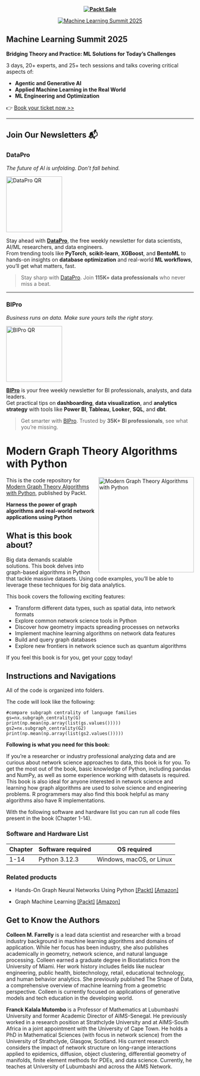 
<b><p align='center'>[![Packt Sale](https://static.packt-cdn.com/assets/images/packt+events/Improve_UX.png)](https://packt.link/algotradingpython)</p></b> 

<p align="center"><a href="https://packt.link/mlsumgh"><img src="https://static.packt-cdn.com/assets/images/ML Summit Banner v3 1200x627.png" alt="Machine Learning Summit 2025"/></a></p>

## Machine Learning Summit 2025
**Bridging Theory and Practice: ML Solutions for Today’s Challenges**

3 days, 20+ experts, and 25+ tech sessions and talks covering critical aspects of:
- **Agentic and Generative AI**
- **Applied Machine Learning in the Real World**
- **ML Engineering and Optimization**

👉 [Book your ticket now >>](https://packt.link/mlsumgh)

---

## Join Our Newsletters 📬

### DataPro  
*The future of AI is unfolding. Don’t fall behind.*

<p><a href="https://landing.packtpub.com/subscribe-datapronewsletter/?link_from_packtlink=yes"><img src="https://static.packt-cdn.com/assets/images/DataPro NL QR Code.png" alt="DataPro QR" width="150"/></a></p>

Stay ahead with [**DataPro**](https://landing.packtpub.com/subscribe-datapronewsletter/?link_from_packtlink=yes), the free weekly newsletter for data scientists, AI/ML researchers, and data engineers.  
From trending tools like **PyTorch**, **scikit-learn**, **XGBoost**, and **BentoML** to hands-on insights on **database optimization** and real-world **ML workflows**, you’ll get what matters, fast.

> Stay sharp with [DataPro](https://landing.packtpub.com/subscribe-datapronewsletter/?link_from_packtlink=yes). Join **115K+ data professionals** who never miss a beat.

---

### BIPro  
*Business runs on data. Make sure yours tells the right story.*

<p><a href="https://landing.packtpub.com/subscribe-bipro-newsletter/?link_from_packtlink=yes"><img src="https://static.packt-cdn.com/assets/images/BIPro NL QR Code.png" alt="BIPro QR" width="150"/></a></p>

[**BIPro**](https://landing.packtpub.com/subscribe-bipro-newsletter/?link_from_packtlink=yes) is your free weekly newsletter for BI professionals, analysts, and data leaders.  
Get practical tips on **dashboarding**, **data visualization**, and **analytics strategy** with tools like **Power BI**, **Tableau**, **Looker**, **SQL**, and **dbt**.

> Get smarter with [BIPro](https://landing.packtpub.com/subscribe-bipro-newsletter/?link_from_packtlink=yes). Trusted by **35K+ BI professionals**, see what you’re missing.

# Modern Graph Theory Algorithms with Python

<a href="https://www.packtpub.com/product/modern-graph-theory-algorithms-with-python/9781805127895"><img src="https://m.media-amazon.com/images/I/41XGi4g7StL._SX342_SY445_.jpg" alt="Modern Graph Theory Algorithms with Python" height="256px" align="right"></a>

This is the code repository for [Modern Graph Theory Algorithms with Python](https://www.packtpub.com/product/modern-graph-theory-algorithms-with-python/9781805127895), published by Packt.

**Harness the power of graph algorithms and real-world network applications using Python**

## What is this book about?

Big data demands scalable solutions. This book delves into graph-based algorithms in Python that tackle massive datasets. Using code examples, you’ll be able to leverage these techniques for big data analytics.

This book covers the following exciting features: 
* Transform different data types, such as spatial data, into network formats
* Explore common network science tools in Python
* Discover how geometry impacts spreading processes on networks
* Implement machine learning algorithms on network data features
* Build and query graph databases
* Explore new frontiers in network science such as quantum algorithms

If you feel this book is for you, get your [copy](https://www.amazon.com/Modern-Graph-Theory-Algorithms-Python/dp/1805127896/ref=sr_1_1?sr=8-1) today!

## Instructions and Navigations
All of the code is organized into folders.

The code will look like the following:
```
#compare subgraph centrality of language families
gs=nx.subgraph_centrality(G)
print(np.mean(np.array(list(gs.values()))))
gs2=nx.subgraph_centrality(G2)
print(np.mean(np.array(list(gs2.values()))))
```

**Following is what you need for this book:**

If you’re a researcher or industry professional analyzing data and are curious about network science approaches to data, this book is for you. To get the most out of the book, basic knowledge of Python, including pandas and NumPy, as well as some experience working with datasets is required. This book is also ideal for anyone interested in network science and learning how graph algorithms are used to solve science and engineering problems. R programmers may also find this book helpful as many algorithms also have R implementations.

With the following software and hardware list you can run all code files present in the book (Chapter 1-14).

### Software and Hardware List

| Chapter  | Software required                                                                    | OS required                        |
| -------- | -------------------------------------------------------------------------------------| -----------------------------------|
|  	1-14	   |   	Python 3.12.3                                 			  | Windows, macOS, or Linux | 		

### Related products <Other books you may enjoy>
* Hands-On Graph Neural Networks Using Python  [[Packt]](https://www.packtpub.com/product/hands-on-graph-neural-networks-using-python/9781804617526) [[Amazon]](https://www.amazon.com/Hands-Graph-Neural-Networks-Python/dp/1804617520/ref=sr_1_1?sr=8-1)
  
* Graph Machine Learning  [[Packt]](https://www.packtpub.com/product/graph-machine-learning/9781800204492) [[Amazon]](https://www.amazon.com/Graph-Machine-Learning-techniques-algorithms/dp/1800204493/ref=sr_1_2?sr=8-2)
  
## Get to Know the Authors
**Colleen M. Farrelly** is a lead data scientist and researcher with a broad industry background in machine learning algorithms and domains of application. While her focus has been industry, she also publishes academically in geometry, network science, and natural language processing. Colleen earned a graduate degree in Biostatistics from the University of Miami. Her work history includes fields like nuclear engineering, public health, biotechnology, retail, educational technology, and human behavior analytics. She previously published The Shape of Data, a comprehensive overview of machine learning from a geometric perspective. Colleen is currently focused on applications of generative models and tech education in the developing world.

**Franck Kalala Mutombo** is a Professor of Mathematics at Lubumbashi University and former Academic Director of AIMS-Senegal. He previously worked in a research position at Strathclyde University and at AIMS-South Africa in a joint appointment with the University of Cape Town. He holds a PhD in Mathematical Sciences (with focus in network science) from the University of Strathclyde, Glasgow, Scotland. His current research considers the impact of network structure on long-range interactions applied to epidemics, diffusion, object clustering, differential geometry of manifolds, finite element methods for PDEs, and data science. Currently, he teaches at University of Lubumbashi and across the AIMS Network.
